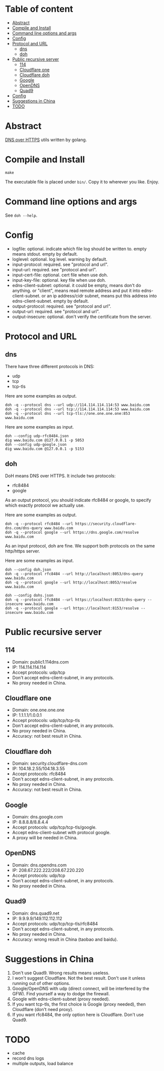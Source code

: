 # Table of content

* [Abstract](#abstract)
* [Compile and Install](#compile-and-install)
* [Command line options and args](#command-line-options-and-args)
* [Config](#config)
* [Protocol and URL](#protocol-and-url)
  * [dns](#dns)
  * [doh](#doh)
* [Public recursive server](#public-recursive-server)
  * [114](#114)
  * [Cloudflare one](#cloudflare-one)
  * [Cloudflare doh](#cloudflare-doh)
  * [Google](#google)
  * [OpenDNS](#OpenDNS)
  * [Quad9](#Quad9)
* [Config](#config)
* [Suggestions in China](#suggestions-in-china)
* [TODO](#todo)

# Abstract

[DNS over HTTPS](https://en.wikipedia.org/wiki/DNS_over_HTTPS) utils written by golang.

# Compile and Install

	make

The executable file is placed under `bin/`. Copy it to wherever you like. Enjoy.

# Command line options and args

See `doh --help`.

# Config

* logfile: optional. indicate which file log should be written to. empty means stdout. empty by default.
* loglevel: optional. log level. warning by default.
* input-protocol: required. see "protocol and url".
* input-url: required. see "protocol and url".
* input-cert-file: optional. cert file when use doh.
* input-key-file: optional. key file when use doh.
* edns-client-subnet: optional. it could be empty, means don't do anything. or "client", means read remote address and put it into edns-client-subnet. or an ip address/cidr subnet, means put this address into edns-client-subnet. empty by default.
* output-protocol: required. see "protocol and url".
* output-url: required. see "protocol and url".
* output-insecure: optional. don't verify the certificate from the server.

# Protocol and URL

## dns

There have three different protocols in DNS:

* udp
* tcp
* tcp-tls

Here are some examples as output.

	doh -q --protocol dns --url udp://114.114.114.114:53 www.baidu.com
	doh -q --protocol dns --url tcp://114.114.114.114:53 www.baidu.com
	doh -q --protocol dns --url tcp-tls://one.one.one.one:853 www.baidu.com

Here are some examples as input.

	doh --config udp-rfc8484.json
	dig www.baidu.com @127.0.0.1 -p 5053
	doh --config udp-google.json
	dig www.baidu.com @127.0.0.1 -p 5153

## doh

DoH means DNS over HTTPS. It include two protocols:

* rfc8484
* google

As an output protocol, you should indicate rfc8484 or google, to specify which exactly protocol we actually use.

Here are some examples as output.

	doh -q --protocol rfc8484 --url https://security.cloudflare-dns.com/dns-query www.baidu.com
	doh -q --protocol google --url https://dns.google.com/resolve www.baidu.com

As an input protocol, doh are fine. We support both protocols on the same http/https server.

Here are some examples as input.

	doh --config doh.json
	doh -q --protocol rfc8484 --url http://localhost:8053/dns-query www.baidu.com
	doh -q --protocol google --url http://localhost:8053/resolve www.baidu.com

	doh --config dohs.json
	doh -q --protocol rfc8484 --url https://localhost:8153/dns-query --insecure www.baidu.com
	doh -q --protocol google --url https://localhost:8153/resolve --insecure www.baidu.com

# Public recursive server

## 114

* Domain: public1.114dns.com
* IP: 114.114.114.114
* Accept protocols: udp/tcp
* Don't accept edns-client-subnet, in any protocols.
* No proxy needed in China.

## Cloudflare one

* Domain: one.one.one.one
* IP: 1.1.1.1/1.0.0.1
* Accept protocols: udp/tcp/tcp-tls
* Don't accept edns-client-subnet, in any protocols.
* No proxy needed in China.
* Accuracy: not best result in China.

## Cloudflare doh

* Domain: security.cloudflare-dns.com
* IP: 104.18.2.55/104.18.3.55
* Accept protocols: rfc8484
* Don't accept edns-client-subnet, in any protocols.
* No proxy needed in China.
* Accuracy: not best result in China.

## Google

* Domain: dns.google.com
* IP: 8.8.8.8/8.8.4.4
* Accept protocols: udp/tcp/tcp-tls/google.
* Accept edns-client-subnet with protocol google.
* A proxy will be needed in China.

## OpenDNS

* Domain: dns.opendns.com
* IP: 208.67.222.222/208.67.220.220
* Accept protocols: udp/tcp
* Don't accept edns-client-subnet, in any protocols.
* No proxy needed in China.

## Quad9

* Domain: dns.quad9.net
* IP: 9.9.9.9/149.112.112.112
* Accept protocols: udp/tcp/tcp-tls/rfc8484
* Don't accept edns-client-subnet, in any protocols.
* No proxy needed in China.
* Accuracy: wrong result in China (taobao and baidu).

# Suggestions in China

1. Don't use Quad9. Wrong results means useless.
2. I won't suggest Cloudflare. Not the best result. Don't use it unless running out of other options.
3. Google/OpenDNS with udp (direct connect, will be interfered by the GFW). Find yourself a way to dodge the firewall.
4. Google with edns-client-subnet (proxy needed).
5. If you want tcp-tls, the first choice is Google (proxy needed), then Cloudflare (don't need proxy).
6. If you want rfc8484, the only option here is Cloudflare. Don't use Quad9.

# TODO

* cache
* record dns logs
* multiple outputs, load balance
